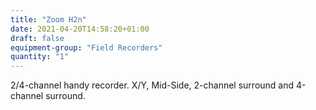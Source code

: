 ```yaml
---
title: "Zoom H2n"
date: 2021-04-20T14:58:20+01:00
draft: false
equipment-group: "Field Recorders"
quantity: "1"
---
```


2/4-channel handy recorder. X/Y, Mid-Side, 2-channel surround and 4-channel surround.